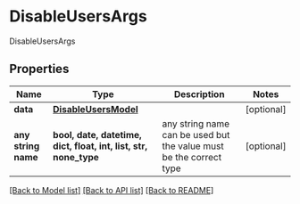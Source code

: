 # DisableUsersArgs

DisableUsersArgs

## Properties
Name | Type | Description | Notes
------------ | ------------- | ------------- | -------------
**data** | [**DisableUsersModel**](DisableUsersModel.md) |  | [optional] 
**any string name** | **bool, date, datetime, dict, float, int, list, str, none_type** | any string name can be used but the value must be the correct type | [optional]

[[Back to Model list]](../README.md#documentation-for-models) [[Back to API list]](../README.md#documentation-for-api-endpoints) [[Back to README]](../README.md)


